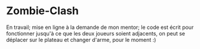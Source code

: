 # Zombie-Clash

En travail; mise en ligne à la demande de mon mentor; 
le code est écrit pour fonctionner jusqu'à ce que les deux joueurs
soient adjacents, on peut se déplacer sur le plateau et changer d'arme,
pour le moment :)
